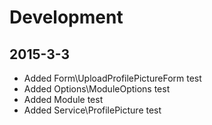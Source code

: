 # Development

2015-3-3
--------
- Added Form\UploadProfilePictureForm test
- Added Options\ModuleOptions test
- Added Module test
- Added Service\ProfilePicture test
